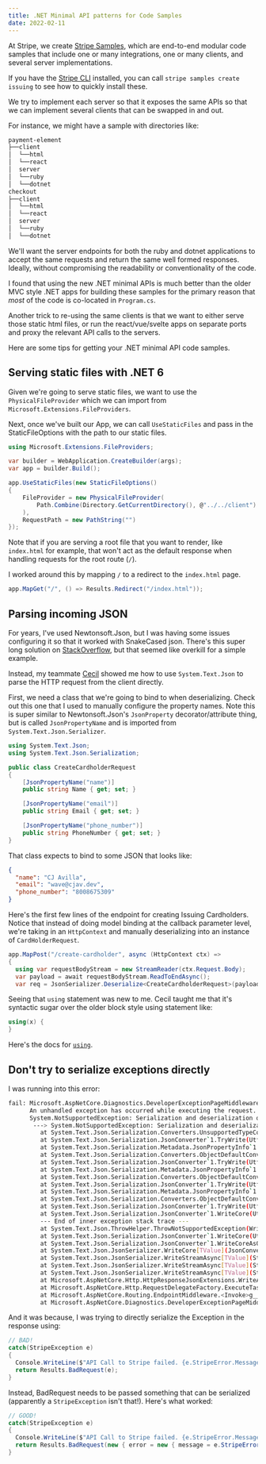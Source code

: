 ```yaml
---
title: .NET Minimal API patterns for Code Samples
date: 2022-02-11
---
```


At Stripe, we create [Stripe Samples](https://github.com/stripe-samples), which
are end-to-end modular code samples that include one or many integrations, one
or many clients, and several server implementations.

If you have the [Stripe CLI](https://stripe.com/docs/stripe-cli) installed, you
can call `stripe samples create issuing` to see how to quickly install these.

We try to implement each server so that it exposes the same APIs so that we can
implement several clients that can be swapped in and out.

For instance, we might have a sample with directories like:

```bash
payment-element
├──client
│  └──html
│  └──react
│  server
│  └──ruby
│  └──dotnet
checkout
├──client
│  └──html
│  └──react
│  server
│  └──ruby
│  └──dotnet
```

We'll want the server endpoints for both the ruby and dotnet applications to
accept the same requests and return the same well formed responses. Ideally,
without compromising the readability or conventionality of the code.

I found that using the new .NET minimal APIs is much better than the older MVC
style .NET apps for building these samples for the primary reason that _most_
of the code is co-located in `Program.cs`.

Another trick to re-using the same clients is that we want to either serve those
static html files, or run the react/vue/svelte apps on separate ports and proxy
the relevant API calls to the servers.

Here are some tips for getting your .NET minimal API code samples.

## Serving static files with .NET 6

Given we're going to serve static files, we want to use the
`PhysicalFileProvider` which we can import from
`Microsoft.Extensions.FileProviders`.

Next, once we've built our App, we can call `UseStaticFiles` and pass in
the StaticFileOptions with the path to our static files.

```cs
using Microsoft.Extensions.FileProviders;

var builder = WebApplication.CreateBuilder(args);
var app = builder.Build();

app.UseStaticFiles(new StaticFileOptions()
{
    FileProvider = new PhysicalFileProvider(
        Path.Combine(Directory.GetCurrentDirectory(), @"../../client")
    ),
    RequestPath = new PathString("")
});
```

Note that if you are serving a root file that you want to render, like
`index.html` for example, that won't act as the default response when handling
requests for the root route (`/`).

I worked around this by mapping `/` to a redirect to the `index.html` page.

```cs
app.MapGet("/", () => Results.Redirect("/index.html"));
```

## Parsing incoming JSON

For years, I've used Newtonsoft.Json, but I was having some issues configuring
it so that it worked with SnakeCased json. There's this super long solution on
[StackOverflow](https://stackoverflow.com/questions/69850917/how-to-configure-newtonsoftjson-with-minimalapi-in-net-6-0),
but that seemed like overkill for a simple example.

Instead, my teammate [Cecil](https://twitter.com/cecilphillip) showed me how to
use `System.Text.Json` to parse the HTTP request from the client directly.

First, we need a class that we're going to bind to when deserializing. Check out this one
that I used to manually configure the property names. Note this is super similar
to Newtonsoft.Json's `JsonProperty` decorator/attribute thing, but is called `JsonPropertyName` and
is imported from `System.Text.Json.Serializer`.

```cs
using System.Text.Json;
using System.Text.Json.Serialization;

public class CreateCardholderRequest
{
    [JsonPropertyName("name")]
    public string Name { get; set; }

    [JsonPropertyName("email")]
    public string Email { get; set; }

    [JsonPropertyName("phone_number")]
    public string PhoneNumber { get; set; }
}
```

That class expects to bind to some JSON that looks like:

```json
{
  "name": "CJ Avilla",
  "email": "wave@cjav.dev",
  "phone_number": "8008675309"
}
```

Here's the first few lines of the endpoint for creating Issuing Cardholders. Notice
that instead of doing model binding at the callback parameter level, we're
taking in an `HttpContext` and manually deserializing into an instance of `CardHolderRequest`.


```cs
app.MapPost("/create-cardholder", async (HttpContext ctx) =>
{
  using var requestBodyStream = new StreamReader(ctx.Request.Body);
  var payload = await requestBodyStream.ReadToEndAsync();
  var req = JsonSerializer.Deserialize<CreateCardholderRequest>(payload);
```

Seeing that `using` statement was new to me. Cecil taught me that it's syntactic sugar over the older
block style using statement like:

```cs
using(x) {
}
```

Here's the docs for [`using`](https://docs.microsoft.com/en-us/dotnet/cs/language-reference/keywords/using-statement).

## Don't try to serialize exceptions directly

I was running into this error:

```bash
fail: Microsoft.AspNetCore.Diagnostics.DeveloperExceptionPageMiddleware[1]
      An unhandled exception has occurred while executing the request.
      System.NotSupportedException: Serialization and deserialization of 'System.IntPtr' instances are not supported. Path: $.TargetSite.MethodHandle.Value.
       ---> System.NotSupportedException: Serialization and deserialization of 'System.IntPtr' instances are not supported.
         at System.Text.Json.Serialization.Converters.UnsupportedTypeConverter`1.Write(Utf8JsonWriter writer, T value, JsonSerializerOptions options)
         at System.Text.Json.Serialization.JsonConverter`1.TryWrite(Utf8JsonWriter writer, T& value, JsonSerializerOptions options, WriteStack& state)
         at System.Text.Json.Serialization.Metadata.JsonPropertyInfo`1.GetMemberAndWriteJson(Object obj, WriteStack& state, Utf8JsonWriter writer)
         at System.Text.Json.Serialization.Converters.ObjectDefaultConverter`1.OnTryWrite(Utf8JsonWriter writer, T value, JsonSerializerOptions options, WriteStack& state)
         at System.Text.Json.Serialization.JsonConverter`1.TryWrite(Utf8JsonWriter writer, T& value, JsonSerializerOptions options, WriteStack& state)
         at System.Text.Json.Serialization.Metadata.JsonPropertyInfo`1.GetMemberAndWriteJson(Object obj, WriteStack& state, Utf8JsonWriter writer)
         at System.Text.Json.Serialization.Converters.ObjectDefaultConverter`1.OnTryWrite(Utf8JsonWriter writer, T value, JsonSerializerOptions options, WriteStack& state)
         at System.Text.Json.Serialization.JsonConverter`1.TryWrite(Utf8JsonWriter writer, T& value, JsonSerializerOptions options, WriteStack& state)
         at System.Text.Json.Serialization.Metadata.JsonPropertyInfo`1.GetMemberAndWriteJson(Object obj, WriteStack& state, Utf8JsonWriter writer)
         at System.Text.Json.Serialization.Converters.ObjectDefaultConverter`1.OnTryWrite(Utf8JsonWriter writer, T value, JsonSerializerOptions options, WriteStack& state)
         at System.Text.Json.Serialization.JsonConverter`1.TryWrite(Utf8JsonWriter writer, T& value, JsonSerializerOptions options, WriteStack& state)
         at System.Text.Json.Serialization.JsonConverter`1.WriteCore(Utf8JsonWriter writer, T& value, JsonSerializerOptions options, WriteStack& state)
         --- End of inner exception stack trace ---
         at System.Text.Json.ThrowHelper.ThrowNotSupportedException(WriteStack& state, NotSupportedException ex)
         at System.Text.Json.Serialization.JsonConverter`1.WriteCore(Utf8JsonWriter writer, T& value, JsonSerializerOptions options, WriteStack& state)
         at System.Text.Json.Serialization.JsonConverter`1.WriteCoreAsObject(Utf8JsonWriter writer, Object value, JsonSerializerOptions options, WriteStack& state)
         at System.Text.Json.JsonSerializer.WriteCore[TValue](JsonConverter jsonConverter, Utf8JsonWriter writer, TValue& value, JsonSerializerOptions options, WriteStack& state)
         at System.Text.Json.JsonSerializer.WriteStreamAsync[TValue](Stream utf8Json, TValue value, JsonTypeInfo jsonTypeInfo, CancellationToken cancellationToken)
         at System.Text.Json.JsonSerializer.WriteStreamAsync[TValue](Stream utf8Json, TValue value, JsonTypeInfo jsonTypeInfo, CancellationToken cancellationToken)
         at System.Text.Json.JsonSerializer.WriteStreamAsync[TValue](Stream utf8Json, TValue value, JsonTypeInfo jsonTypeInfo, CancellationToken cancellationToken)
         at Microsoft.AspNetCore.Http.HttpResponseJsonExtensions.WriteAsJsonAsyncSlow(Stream body, Object value, Type type, JsonSerializerOptions options, CancellationToken cancellationToken)
         at Microsoft.AspNetCore.Http.RequestDelegateFactory.ExecuteTaskResult[T](Task`1 task, HttpContext httpContext)
         at Microsoft.AspNetCore.Routing.EndpointMiddleware.<Invoke>g__AwaitRequestTask|6_0(Endpoint endpoint, Task requestTask, ILogger logger)
         at Microsoft.AspNetCore.Diagnostics.DeveloperExceptionPageMiddleware.Invoke(HttpContext context)
```

And it was because, I was trying to directly serialize the Exception in the response using:

```cs
// BAD!
catch(StripeException e)
{
  Console.WriteLine($"API Call to Stripe failed. {e.StripeError.Message}");
  return Results.BadRequest(e);
}
```

Instead, BadRequest needs to be passed something that can be serialized
(apparently a `StripeException` isn't that!). Here's what worked:

```cs
// GOOD!
catch(StripeException e)
{
  Console.WriteLine($"API Call to Stripe failed. {e.StripeError.Message}");
  return Results.BadRequest(new { error = new { message = e.StripeError.Message }});
}
```

